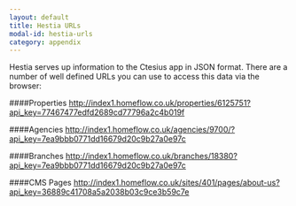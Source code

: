 ```yaml
---
layout: default
title: Hestia URLs
modal-id: hestia-urls
category: appendix
---
```

Hestia serves up information to the Ctesius app in JSON format. There are a number of well defined URLs you can use to access this data via the browser:

####Properties
http://index1.homeflow.co.uk/properties/6125751?api_key=77467477edfd2689cd77796a2c4b019f

####Agencies
http://index1.homeflow.co.uk/agencies/9700/?api_key=7ea9bbb0771dd16679d20c9b27a0e97c

####Branches
http://index1.homeflow.co.uk/branches/18380?api_key=7ea9bbb0771dd16679d20c9b27a0e97c

####CMS Pages
http://index1.homeflow.co.uk/sites/401/pages/about-us?api_key=36889c41708a5a2038b03c9ce3b59c7e
